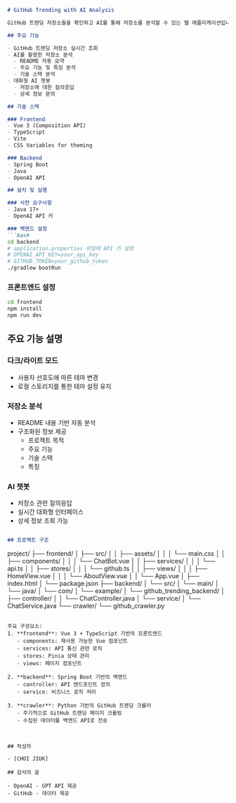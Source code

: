 

```markdown
# GitHub Trending with AI Analysis

GitHub 트렌딩 저장소들을 확인하고 AI를 통해 저장소를 분석할 수 있는 웹 애플리케이션입니다.

## 주요 기능

- GitHub 트렌딩 저장소 실시간 조회
- AI를 활용한 저장소 분석
  - README 자동 요약
  - 주요 기능 및 특징 분석
  - 기술 스택 분석
- 대화형 AI 챗봇
  - 저장소에 대한 질의응답
  - 상세 정보 문의

## 기술 스택

### Frontend
- Vue 3 (Composition API)
- TypeScript
- Vite
- CSS Variables for theming

### Backend
- Spring Boot
- Java
- OpenAI API

## 설치 및 실행

### 사전 요구사항
- Java 17+
- OpenAI API 키

### 백엔드 설정
```bash
cd backend
# application.properties 파일에 API 키 설정
# OPENAI_API_KEY=your_api_key
# GITHUB_TOKEN=your_github_token
./gradlew bootRun
```

### 프론트엔드 설정
```bash
cd frontend
npm install
npm run dev
```

## 주요 기능 설명

### 다크/라이트 모드
- 사용자 선호도에 따른 테마 변경
- 로컬 스토리지를 통한 테마 설정 유지

### 저장소 분석
- README 내용 기반 자동 분석
- 구조화된 정보 제공
  - 프로젝트 목적
  - 주요 기능
  - 기술 스택
  - 특징

### AI 챗봇
- 저장소 관련 질의응답
- 실시간 대화형 인터페이스
- 상세 정보 조회 가능


```markdown

## 프로젝트 구조

```
project/
├── frontend/
│   ├── src/
│   │   ├── assets/
│   │   │   └── main.css
│   │   ├── components/
│   │   │   └── ChatBot.vue
│   │   ├── services/
│   │   │   └── api.ts
│   │   ├── stores/
│   │   │   └── github.ts
│   │   ├── views/
│   │   │   ├── HomeView.vue
│   │   │   └── AboutView.vue
│   │   └── App.vue
│   ├── index.html
│   └── package.json
├── backend/
│   └── src/
│       └── main/
│           └── java/
│               └── com/
│                   └── example/
│                       └── github_trending_backend/
│                           ├── controller/
│                           │   └── ChatController.java
│                           └── service/
│                               └── ChatService.java
└── crawler/
    └── github_crawler.py
```

주요 구성요소:
1. **frontend**: Vue 3 + TypeScript 기반의 프론트엔드
   - components: 재사용 가능한 Vue 컴포넌트
   - services: API 통신 관련 로직
   - stores: Pinia 상태 관리
   - views: 페이지 컴포넌트

2. **backend**: Spring Boot 기반의 백엔드
   - controller: API 엔드포인트 정의
   - service: 비즈니스 로직 처리

3. **crawler**: Python 기반의 GitHub 트렌딩 크롤러
   - 주기적으로 GitHub 트렌딩 페이지 크롤링
   - 수집된 데이터를 백엔드 API로 전송



## 작성자

- [CHOI JIUK]

## 감사의 글

- OpenAI - GPT API 제공
- GitHub - 데이터 제공
```
